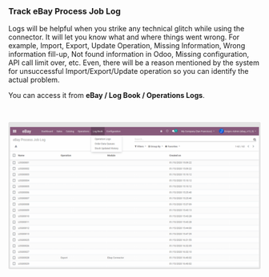 
### Track eBay Process Job Log



Logs will be helpful when you strike any technical glitch while using the connector. It will let you know what and where things went wrong. For example, Import, Export, Update Operation, Missing Information, Wrong information fill-up, Not found information in Odoo, Missing configuration, API call limit over, etc. Even, there will be a reason mentioned by the system for unsuccessful Import/Export/Update operation so you can identify the actual problem.


  

You can access it from **eBay / Log Book / Operations Logs**.


 


![](./images/16-1.png)



